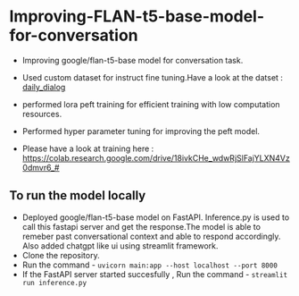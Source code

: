 # Improving-FLAN-t5-base-model-for-conversation


- Improving google/flan-t5-base model for conversation task.

- Used custom dataset for instruct fine tuning.Have a look at the datset : [daily_dialog](https://huggingface.co/datasets/daily_dialog)

- performed lora peft training for efficient training with low computation resources.

- Performed hyper parameter tuning for improving the peft model.

- Please have a look at training here : https://colab.research.google.com/drive/18ivkCHe_wdwRjSlFajYLXN4Vz0dmvr6_#


## To run the model locally
- Deployed google/flan-t5-base model on FastAPI. Inference.py is used to call this fastapi server and get the response.The model is able to remeber past conversational context and able to respond accordingly. Also added chatgpt like ui using streamlit framework.
- Clone the repository.
- Run the command - `uvicorn main:app --host localhost --port 8000`
- If the FastAPI server started succesfully , Run the command - `streamlit run inference.py`
